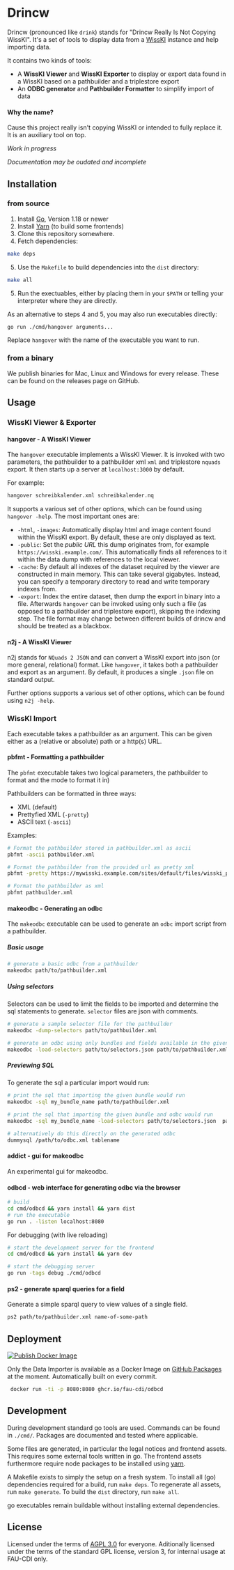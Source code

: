 # Drincw

Drincw (pronounced like `drink`) stands for "Drincw Really Is Not Copying WissKI".
It's a set of tools to display data from a [WissKI](http://wiss-ki.eu/) instance and help importing data.

It contains two kinds of tools:

- A __WissKI Viewer__ and __WissKI Exporter__ to display or export data found in a WissKI based on a pathbuilder and a triplestore export
- An __ODBC generator__ and __Pathbuilder Formatter__ to simplify import of data

#### Why the name?
Cause this project really isn't copying WissKI or intended to fully replace it.
It is an auxiliary tool on top. 

*Work in progress*

*Documentation may be oudated and incomplete*

## Installation

### from source

1. Install [Go](https://go.dev/), Version 1.18 or newer
2. Install [Yarn](https://yarnpkg.com/) (to build some frontends)
3. Clone this repository somewhere.
4. Fetch dependencies:

```bash
make deps
```

5. Use the `Makefile` to build dependencies into the `dist` directory:

```bash
make all
```

5. Run the exectuables, either by placing them in your `$PATH` or telling your interpreter where they are directly.

As an alternative to steps 4 and 5, you may also run executables directly:

```bash
go run ./cmd/hangover arguments...
```

Replace `hangover` with the name of the executable you want to run.

### from a binary

We publish binaries for Mac, Linux and Windows for every release.
These can be found on the releases page on GitHub. 

## Usage

### WissKI Viewer & Exporter

#### hangover - A WissKI Viewer

The `hangover` executable implements a WissKI Viewer.
It is invoked with two parameters, the pathbuilder to a pathbuilder xml `xml` and triplestore `nquads` export.
It then starts up a server at `localhost:3000` by default.

For example:

```bash
hangover schreibkalender.xml schreibkalender.nq
```

It supports a various set of other options, which can be found using  `hangover -help`.
The most important ones are:

- `-html`, `-images`: Automatically display html and image content found within the WissKI export. By default, these are only displayed as text.
- `-public`: Set the _public URL_ this dump originates from, for example `https://wisski.example.com/`. This automatically finds all references to it within the data dump with references to the local viewer.
- `-cache`: By default all indexes of the dataset required by the viewer are constructed in main memory. This can take several gigabytes. Instead, you can specify a temporary directory to read and write temporary indexes from.
- `-export`: Index the entire dataset, then dump the export in binary into a file. Afterwards `hangover` can be invoked using only such a file (as opposed to a pathbuilder and triplestore export), skipping the indexing step. The file format may change between different builds of drincw and should be treated as a blackbox.

#### n2j - A WissKI Viewer

n2j stands for `NQuads 2 JSON` and can convert a WissKI export into json (or more general, relational) format.
Like `hangover`, it takes both a pathbuilder and export as an argument.
By default, it produces a single `.json` file on standard output.

Further options supports a various set of other options, which can be found using  `n2j -help`.

### WissKI Import

Each executable takes a pathbuilder as an argument.
This can be given either as a (relative or absolute) path or a http(s) URL.

#### pbfmt - Formatting a pathbuilder

The `pbfmt` executable takes two logical parameters, the pathbuilder to format and the mode to format it in)

Pathbuilders can be formatted in three ways:

- XML (default)
- Prettyfied XML (`-pretty`)
- ASCII text (`-ascii`)


Examples:

```bash
# Format the pathbuilder stored in pathbuilder.xml as ascii
pbfmt -ascii pathbuilder.xml

# Format the pathbuilder from the provided url as pretty xml
pbfmt -pretty https://mywisski.example.com/sites/default/files/wisski_pathbuilder/export/default_00000000T000000

# Format the pathbuilder as xml
pbfmt pathbuilder.xml
```

#### makeodbc - Generating an odbc

The `makeodbc` executable can be used to generate an `odbc` import script from a pathbuilder.

##### Basic usage

```bash
# generate a basic odbc from a pathbuilder
makeodbc path/to/pathbuilder.xml
```

##### Using selectors

Selectors can be used to limit the fields to be imported and determine the sql statements to generate.
`selector` files are json with comments. 

```bash
# generate a sample selector file for the pathbuilder
makeodbc -dump-selectors path/to/pathbuilder.xml

# generate an odbc using only bundles and fields available in the given selectors
makeodbc -load-selectors path/to/selectors.json path/to/pathbuilder.xml
```

##### Previewing SQL

To generate the sql a particular import would run:

```bash
# print the sql that importing the given bundle would run
makeodbc -sql my_bundle_name path/to/pathbuilder.xml

# print the sql that importing the given bundle and odbc would run
makeodbc -sql my_bundle_name -load-selectors path/to/selectors.json  path/to/pathbuilder.xml
```

```bash
# alternatively do this directly on the generated odbc
dummysql /path/to/odbc.xml tablename
```

#### addict - gui for makeodbc

An experimental gui for makeodbc.

#### odbcd - web interface for generating odbc via the browser

```bash
# build 
cd cmd/odbcd && yarn install && yarn dist
# run the executable
go run . -listen localhost:8080
```

For debugging (with live reloading)
```bash
# start the development server for the frontend
cd cmd/odbcd && yarn install && yarn dev

# start the debugging server
go run -tags debug ./cmd/odbcd
```


#### ps2 - generate sparql queries for a field

Generate a simple sparql query to view values of a single field.

```bash
ps2 path/to/pathbuilder.xml name-of-some-path
```

## Deployment


[![Publish Docker Image](https://github.com/FAU-CDI/drincw/actions/workflows/docker.yml/badge.svg)](https://github.com/FAU-CDI/drincw/actions/workflows/docker.yml)

Only the Data Importer is available as a Docker Image on [GitHub Packages](https://github.com/FAU-CDI/drincw/pkgs/container/odbcd) at the moment.
Automatically built on every commit.

```bash
 docker run -ti -p 8080:8080 ghcr.io/fau-cdi/odbcd
```

## Development

During development standard go tools are used.
Commands can be found in `./cmd/`.
Packages are documented and tested where applicable. 

Some files are generated, in particular the legal notices and frontend assets.
This requires some external tools written in go.
The frontend assets furthermore require node packages to be installed using [yarn](https://yarnpkg.com/).

A Makefile exists to simply the setup on a fresh system.
To install all (go) dependencies required for a build, run `make deps`.
To regenerate all assets, run `make generate`.
To build the `dist` directory, run `make all`.

go executables remain buildable without installing external dependencies.

## License

Licensed under the terms of [AGPL 3.0](https://github.com/FAU-CDI/drincw/blob/main/LICENSE) for everyone.
Aditionally licensed under the terms of the standard GPL license, version 3, for internal usage at FAU-CDI only. 
